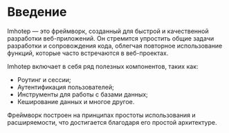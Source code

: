# Введение

Imhotep — это фреймворк, созданный для быстрой и качественной разработки веб-приложений. Он стремится упростить общие задачи разработки и сопровождения кода, облегчая повторное использование функций, которые часто встречаются в веб-проектах.

Imhotep включает в себя ряд полезных компонентов, таких как:

- Роутинг и сессии;
- Аутентификация пользователей;
- Инструменты для работы с базами данных;
- Кеширование данных и многое другое.

Фреймворк построен на принципах простоты использования и расширяемости, что достигается благодаря его простой архитектуре.